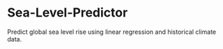 # Sea-Level-Predictor
Predict global sea level rise using linear regression and historical climate data.
